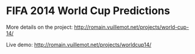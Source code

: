 # FIFA 2014 World Cup Predictions

More details on the project: http://romain.vuillemot.net/projects/world-cup-14/

Live demo: http://romain.vuillemot.net/projects/worldcup14/
